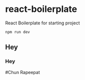 # react-boilerplate
React Boilerplate for starting project

<code>npm run dev</code>

<h2>Hey</h2>
<h3>Hey</h3>

#Chun Rapeepat
